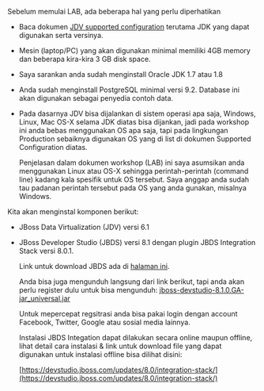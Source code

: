 Sebelum memulai LAB, ada beberapa hal yang perlu diperhatikan

*  Baca dokumen [JDV supported configuration](https://access.redhat.com/articles/703663) terutama JDK yang dapat digunakan serta versinya.
*  Mesin (laptop/PC) yang akan digunakan minimal memiliki 4GB memory dan beberapa kira-kira 3 GB disk space.
*  Saya sarankan anda sudah menginstall Oracle JDK 1.7 atau 1.8
*  Anda sudah menginstall PostgreSQL minimal versi 9.2. Database ini akan digunakan sebagai penyedia contoh data.
*  Pada dasarnya JDV bisa dijalankan di sistem operasi apa saja, Windows, Linux, Mac OS-X selama JDK diatas bisa dijankan, jadi pada workshop ini anda bebas menggunakan OS apa saja, tapi pada lingkungan Production sebaiknya digunakan OS yang di list di dokumen Supported Configuration diatas.

   Penjelasan dalam dokumen workshop (LAB) ini saya asumsikan anda menggunakan Linux atau OS-X sehingga perintah-perintah (command line) kadang kala spesifik untuk OS tersebut. Saya anggap anda sudah tau padanan perintah tersebut pada OS yang anda gunakan, misalnya Windows.

Kita akan menginstal komponen berikut:
-  JBoss Data Virtualization (JDV) versi 6.1
-  JBoss Developer Studio (JBDS) versi 8.1 dengan plugin JBDS Integration Stack versi 8.0.1.
   
   Link untuk download JBDS ada di [halaman ini](https://www.jboss.org/products/devstudio/overview/). 
   
   Anda bisa juga mengunduh langsung dari link berikut, tapi anda akan perlu register dulu untuk bisa mengunduh:
   [jboss-devstudio-8.1.0.GA-jar_universal.jar](https://www.jboss.org/download-manager/file/jboss-devstudio-8.1.0.GA-jar_universal.jar)
   
   Untuk mepercepat regsitrasi anda bisa pakai login dengan account Facebook, Twitter, Google atau sosial media lainnya.
   
   Instalasi JBDS Integation dapat dilakukan secara online maupun offline, lihat detail cara instalasi & link untuk download file yang dapat digunakan untuk instalasi offline bisa dilihat disini:
   
   [https://devstudio.jboss.com/updates/8.0/integration-stack/](https://devstudio.jboss.com/updates/8.0/integration-stack/)
